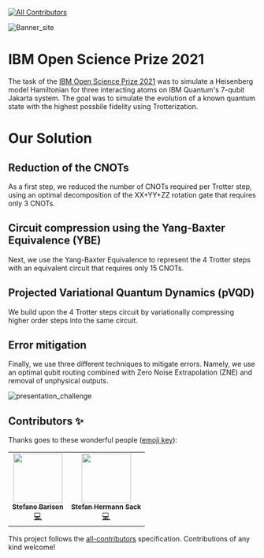 
<!-- ALL-CONTRIBUTORS-BADGE:START - Do not remove or modify this section -->
[![All Contributors](https://img.shields.io/badge/all_contributors-2-orange.svg?style=flat-square)](#contributors-)
<!-- ALL-CONTRIBUTORS-BADGE:END -->
![Banner_site](https://user-images.githubusercontent.com/45107198/165936349-0fd0f1d0-8cf0-4005-8b25-d64f819ed087.png)


# IBM Open Science Prize 2021

The task of the [IBM Open Science Prize 2021](https://ibmquantumawards.bemyapp.com/#/event) was to simulate a Heisenberg model Hamiltonian for three interacting atoms on IBM Quantum's 7-qubit Jakarta system. The goal was to simulate the evolution of a known quantum state with the highest possbile fidelity using Trotterization. 


# Our Solution

## Reduction of the CNOTs

As a first step, we reduced the number of CNOTs required per Trotter step, using an optimal decomposition of the XX+YY+ZZ rotation gate that requires only 3 CNOTs.

## Circuit compression using the Yang-Baxter Equivalence (YBE)

Next, we use the Yang-Baxter Equivalence to represent the 4 Trotter steps with an equivalent circuit that requires only 15 CNOTs.

## Projected Variational Quantum Dynamics (pVQD)

We build upon the 4 Trotter steps circuit by variationally compressing higher order steps into the same circuit.

## Error mitigation

Finally, we use three different techniques to mitigate errors. Namely, we use an optimal qubit routing combined with Zero Noise Extrapolation (ZNE) and removal of unphysical outputs.

![presentation_challenge](https://user-images.githubusercontent.com/45107198/165741152-e51cc377-c94a-4b98-a3e7-22f59233235e.png)

## Contributors ✨

Thanks goes to these wonderful people ([emoji key](https://allcontributors.org/docs/en/emoji-key)):

<!-- ALL-CONTRIBUTORS-LIST:START - Do not remove or modify this section -->
<!-- prettier-ignore-start -->
<!-- markdownlint-disable -->
<table>
  <tr>
    <td align="center"><a href="https://github.com/StefanoBarison"><img src="https://avatars.githubusercontent.com/u/56699595?v=4?s=100" width="100px;" alt=""/><br /><sub><b>Stefano Barison</b></sub></a><br /><a href="https://github.com/shsack/IBM-challenge/commits?author=StefanoBarison" title="Code">💻</a></td>
    <td align="center"><a href="https://github.com/shsack"><img src="https://avatars.githubusercontent.com/u/45107198?v=4?s=100" width="100px;" alt=""/><br /><sub><b>Stefan Hermann Sack</b></sub></a><br /><a href="https://github.com/shsack/IBM-challenge/commits?author=shsack" title="Code">💻</a></td>
  </tr>
</table>

<!-- markdownlint-restore -->
<!-- prettier-ignore-end -->

<!-- ALL-CONTRIBUTORS-LIST:END -->

This project follows the [all-contributors](https://github.com/all-contributors/all-contributors) specification. Contributions of any kind welcome!
